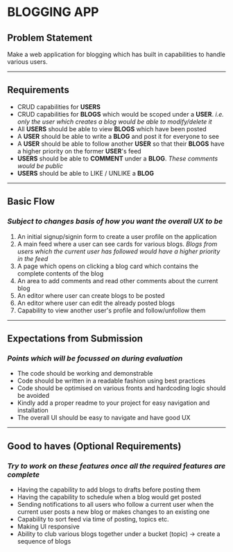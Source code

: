 # BLOGGING APP

## Problem Statement
Make a web application for blogging which has built in capabilities to handle various users.

---

## Requirements
- CRUD capabilities for **USERS**
- CRUD capabilities for **BLOGS** which would be scoped under a **USER**. *i.e. only the user which creates a blog would be able to modify/delete it*
- All **USERS** should be able to view **BLOGS** which have been posted
- A **USER** should be able to write a **BLOG** and post it for everyone to see
- A **USER** should be able to follow another **USER** so that their **BLOGS** have a higher priority on the former **USER**'s feed
- **USERS** should be able to **COMMENT** under a **BLOG**. *These comments would be public*
- **USERS** should be able to LIKE / UNLIKE a **BLOG**

---

## Basic Flow
### *Subject to changes basis of how you want the overall UX to be*
1. An initial signup/signin form to create a user profile on the application
2. A main feed where a user can see cards for various blogs. *Blogs from users which the current user has followed would have a higher priority in the feed*
3. A page which opens on clicking a blog card which contains the complete contents of the blog
4. An area to add comments and read other comments about the current blog
5. An editor where user can create blogs to be posted
6. An editor where user can edit the already posted blogs
7. Capability to view another user's profile and follow/unfollow them

---

## Expectations from Submission
### *Points which will be focussed on during evaluation*
- The code should be working and demonstrable
- Code should be written in a readable fashion using best practices
- Code should be optimised on various fronts and hardcoding logic should be avoided
- Kindly add a proper readme to your project for easy navigation and installation
- The overall UI should be easy to navigate and have good UX

---

## Good to haves (Optional Requirements)
### *Try to work on these features once all the required features are complete*
- Having the capability to add blogs to drafts before posting them
- Having the capability to schedule when a blog would get posted
- Sending notifications to all users who follow a current user when the current user posts a new blog or makes changes to an existing one
- Capability to sort feed via time of posting, topics etc.
- Making UI responsive
- Ability to club various blogs together under a bucket (topic) -> create a sequence of blogs
